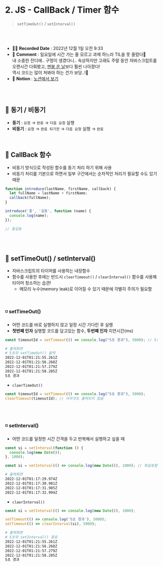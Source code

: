 # 2. JS - CallBack / Timer 함수
>  `setTimeOut()` / `setInterval()`

<br>
<br>

- ✍🏻 **Recorded Date** : 2022년 12월 1일 오전 9:33
- 💬 **Comment** : 일요일에 시간 가는 줄 모르고 과제 하느라 TIL을 못 올렸다🤣<br>내 소중한 잔디에.. 구멍이 생겼다니.. 속상하지만 고래도 주말 동안 자바스크립트를 오랜시간 다뤄봤고, [멘붕 온 날](https://github.com/6suk/TIL/blob/master/SQL/95.SQL-JDBC_Connection.md)보다 훨씬 나아졌다!<br>역시 코드는 많이 쳐봐야 하는 건가 보당..!🐣
- 🔖 **Notion** : [노션에서 보기](https://www.notion.so/2-JS-CallBack-Timer-050853a4865648808dce508f163314bd)

<br>
<br>

## 🔸 동기 / 비동기

- **동기** : `요청` → `완료` → `다음 요청` 실행
- **비동기** : `요청` → `완료 되기전` → `다음 요청` 실행 → `완료`

<br>

## 🔸 CallBack 함수

- 비동기 방식으로 작성된 함수를 동기 처리 하기 위해 사용
- 비동기 처리를 기본으로 하면서 일부 구간에서는 순차적인 처리가 필요할 수도 있기 때문

```jsx
function introduce(lastName, firstName, callback) {
  let fullName = lastName + firstName;
  callback(fullName);
}

introduce('홍', '길동', function (name) {
  console.log(name);
});

// 홍길동
```

<br><br>

## 🔸 setTimeOut() / **setInterval()**

- 자바스크립트의 타이머를 사용하는 내장함수
- 함수를 사용한 후에는 반드시 `clearTimeout()` / `clearInterval()` 함수를 사용해 타이머 청소하는 습관!
    - 메모리 누수(memory leak)로 이어질 수 있기 때문에 각별히 주의가 필요함

<br>

### ◽ setTimeOut()

- 어떤 코드를 바로 실행하지 않고 일정 시간 기다린 후 실행
- **첫번째 인자** 실행할 코드를 담고있는 함수, **두번째 인자** 지연시간(ms)

```jsx
const timeoutId = setTimeout(() => console.log("5초 경과"), 5000); // 5초 후에 실행
```

```bash
# 출력화면
# 5초뒤 setTimeOut() 출력
2022-12-01T01:21:55.261Z
2022-12-01T01:21:56.268Z
2022-12-01T01:21:57.279Z
2022-12-01T01:21:58.285Z
5초 경과
```

- `claerTimeOut()`

```jsx
const timeoutId = setTimeout(() => console.log("5초 경과"), 5000);
clearTimeout(timeoutId); // 아무것도 출력되지 않음
```

<br><br>

### ◽ **setInterval()**

- 어떤 코드를 일정한 시간 간격을 두고 반복해서 실행하고 싶을 때

```jsx
const si = setInterval(function () {
  console.log(new Date());
}, 1000);

const si = setInterval(() => console.log(new Date()), 1000); // 화살표함수
```

```bash
# 출력화면
2022-12-01T01:17:29.974Z
2022-12-01T01:17:30.981Z
2022-12-01T01:17:31.985Z
2022-12-01T01:17:32.994Z
```

- `claerInterval()`

```jsx
const si = setInterval(() => console.log(new Date()), 1000);

setTimeout(() => console.log('5초 경과'), 5000);
setTimeout(() => clearInterval(si), 5000);
```

```bash
# 출력화면
# 5초뒤 setInterval() 종료
2022-12-01T01:21:55.261Z
2022-12-01T01:21:56.268Z
2022-12-01T01:21:57.279Z
2022-12-01T01:21:58.285Z
5초 경과
```

<br><br><br><br>